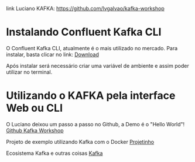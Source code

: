 link Luciano KAFKA: https://github.com/lvgalvao/kafka-workshop

# Instalando Confluent Kafka CLI
O Confluent Kafka CLI, atualmente é o mais utilizado no mercado. 
Para instalar, basta clicar no link: <a href="https://docs.confluent.io/confluent-cli/current/install.html#cli-install">Download</a>

Após instalar será necessário criar uma variável de ambiente e assim poder utilizar no terminal. 

# Utilizando o KAFKA pela interface Web ou CLI
O Luciano deixou um passo a passo no Github, a Demo é o "Hello World"!
</br>
<a href="https://github.com/lvgalvao/kafka-workshop/tree/main/kafka-demo">Github Kafka Workshop</a>

Projeto de exemplo utilizando Kafka com o Docker
<a href="https://github.com/lvgalvao/kafka-workshop/tree/main/kafka-marketing-project">Projetinho</a>

Ecosistema Kafka e outras coisas
<a href="https://github.com/lvgalvao/kafka-workshop/tree/main/">Kafka</a>